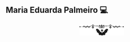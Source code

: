 ## Maria Eduarda Palmeiro 💻
<p align="center">
  <img src="https://github.com/eduardapalmeiro/eduardapalmeiro/blob/main/morcego.gif?raw=true">
</p>


<!--
**eduardapalmeiro/eduardapalmeiro** is a ✨ _special_ ✨ repository because its `README.md` (this file) appears on your GitHub profile.

Here are some ideas to get you started:

- 🔭 I’m currently working on ...
- 🌱 I’m currently learning ...
- 👯 I’m looking to collaborate on ...
- 🤔 I’m looking for help with ...
- 💬 Ask me about ...
- 📫 How to reach me: ...
- 😄 Pronouns: ...
- ⚡ Fun fact: ...
-->

